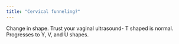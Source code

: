```yaml
---
title: "Cervical funneling?"
---
```

Change in shape. Trust your vaginal ultrasound- T shaped is normal. Progresses to Y, V, and U shapes.

